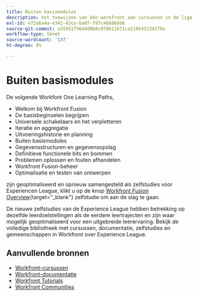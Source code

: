 ```yaml
---
title: Buiten basismodules
description: het toewijzen van één werkfront aan cursussen in de liga
exl-id: e72a6a4a-e342-42ce-ba07-f97c466866b6
source-git-commit: a35951f56d4d0b0c978b11671ca119541234270a
workflow-type: tm+mt
source-wordcount: '137'
ht-degree: 0%

---
```


# Buiten basismodules

De volgende Workfont One Learning Paths,

* Welkom bij Workfront Fusion
* De basisbeginselen begrijpen
* Universele schakelaars en het verpletteren
* Iteratie en aggregatie
* Uitvoeringshistorie en planning
* Buiten basismodules
* Gegevensstructuren en gegevensopslag
* Definitieve functionele bits en bommen
* Problemen oplossen en fouten afhandelen
* Workfront Fusion-beheer
* Optimalisatie en testen van ontwerpen

zijn geoptimaliseerd en opnieuw samengesteld als zelfstudies voor Experiencen League, klikt u op de knop [Workfront Fusion Overview](https://experienceleague.adobe.com/docs/workfront-learn/tutorials-workfront/fusion/welcome-to-workfront-fusion/workfront-fusion-overview.html?lang=en){target="_blank"} zelfstudie om aan de slag te gaan.

De nieuwe zelfstudies van de Experience League hebben betrekking op dezelfde leerdoelstellingen als de eerdere leertrajecten en zijn waar mogelijk geoptimaliseerd voor een uitgebreide leerervaring.  Bekijk de volledige bibliotheek met cursussen, documentatie, zelfstudies en gemeenschappen in Workfront over Experience League.

## Aanvullende bronnen

* [Workfront-cursussen](https://experienceleague.adobe.com/?lang=en&amp;Solution=Workfront#courses)
* [Workfront-documentatie](https://experienceleague.adobe.com/docs/workfront.html)
* [Workfront Tutorials](https://experienceleague.adobe.com/docs/workfront-learn/tutorials-workfront/home.html)
* [Workfront Communities](https://experienceleaguecommunities.adobe.com/t5/workfront/ct-p/workfront)
